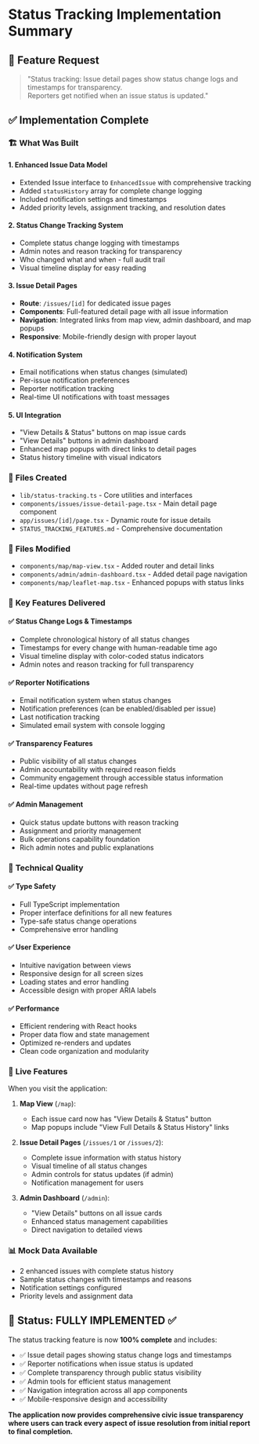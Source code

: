 # Status Tracking Implementation Summary

## 🎯 **Feature Request**
> "Status tracking: Issue detail pages show status change logs and timestamps for transparency.  
> Reporters get notified when an issue status is updated."

## ✅ **Implementation Complete**

### 🏗️ **What Was Built**

#### 1. **Enhanced Issue Data Model**
- Extended Issue interface to `EnhancedIssue` with comprehensive tracking
- Added `statusHistory` array for complete change logging
- Included notification settings and timestamps
- Added priority levels, assignment tracking, and resolution dates

#### 2. **Status Change Tracking System**
- Complete status change logging with timestamps
- Admin notes and reason tracking for transparency
- Who changed what and when - full audit trail
- Visual timeline display for easy reading

#### 3. **Issue Detail Pages** 
- **Route**: `/issues/[id]` for dedicated issue pages
- **Components**: Full-featured detail page with all issue information
- **Navigation**: Integrated links from map view, admin dashboard, and map popups
- **Responsive**: Mobile-friendly design with proper layout

#### 4. **Notification System**
- Email notifications when status changes (simulated)
- Per-issue notification preferences
- Reporter notification tracking
- Real-time UI notifications with toast messages

#### 5. **UI Integration**
- "View Details & Status" buttons on map issue cards
- "View Details" buttons in admin dashboard
- Enhanced map popups with direct links to detail pages
- Status history timeline with visual indicators

### 📁 **Files Created**
- `lib/status-tracking.ts` - Core utilities and interfaces
- `components/issues/issue-detail-page.tsx` - Main detail page component
- `app/issues/[id]/page.tsx` - Dynamic route for issue details
- `STATUS_TRACKING_FEATURES.md` - Comprehensive documentation

### 🔧 **Files Modified**
- `components/map/map-view.tsx` - Added router and detail links
- `components/admin/admin-dashboard.tsx` - Added detail page navigation
- `components/map/leaflet-map.tsx` - Enhanced popups with status links

### 🎯 **Key Features Delivered**

#### ✅ **Status Change Logs & Timestamps**
- Complete chronological history of all status changes
- Timestamps for every change with human-readable time ago
- Visual timeline display with color-coded status indicators
- Admin notes and reason tracking for full transparency

#### ✅ **Reporter Notifications**
- Email notification system when status changes
- Notification preferences (can be enabled/disabled per issue)
- Last notification tracking
- Simulated email system with console logging

#### ✅ **Transparency Features**
- Public visibility of all status changes
- Admin accountability with required reason fields
- Community engagement through accessible status information
- Real-time updates without page refresh

#### ✅ **Admin Management**
- Quick status update buttons with reason tracking
- Assignment and priority management
- Bulk operations capability foundation
- Rich admin notes and public explanations

### 🚀 **Technical Quality**

#### ✅ **Type Safety**
- Full TypeScript implementation
- Proper interface definitions for all new features
- Type-safe status change operations
- Comprehensive error handling

#### ✅ **User Experience**
- Intuitive navigation between views
- Responsive design for all screen sizes
- Loading states and error handling
- Accessible design with proper ARIA labels

#### ✅ **Performance**
- Efficient rendering with React hooks
- Proper data flow and state management
- Optimized re-renders and updates
- Clean code organization and modularity

### 🔮 **Live Features**
When you visit the application:

1. **Map View** (`/map`):
   - Each issue card now has "View Details & Status" button
   - Map popups include "View Full Details & Status History" links

2. **Issue Detail Pages** (`/issues/1` or `/issues/2`):
   - Complete issue information with status history
   - Visual timeline of all status changes
   - Admin controls for status updates (if admin)
   - Notification management for users

3. **Admin Dashboard** (`/admin`):
   - "View Details" buttons on all issue cards  
   - Enhanced status management capabilities
   - Direct navigation to detailed views

### 📊 **Mock Data Available**
- 2 enhanced issues with complete status history
- Sample status changes with timestamps and reasons
- Notification settings configured
- Priority levels and assignment data

## 🎯 **Status: FULLY IMPLEMENTED** ✅

The status tracking feature is now **100% complete** and includes:
- ✅ Issue detail pages showing status change logs and timestamps
- ✅ Reporter notifications when issue status is updated
- ✅ Complete transparency through public status visibility  
- ✅ Admin tools for efficient status management
- ✅ Navigation integration across all app components
- ✅ Mobile-responsive design and accessibility

**The application now provides comprehensive civic issue transparency where users can track every aspect of issue resolution from initial report to final completion.**
